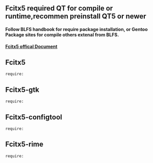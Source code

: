 ## Fcitx5 required QT for compile or runtime,recommen preinstall QT5 or newer
#### Follow BLFS handbook for require package installation, or Gentoo Package sites for compile others extenal from BLFS.
#### [Fcitx5 offical Document](https://fcitx-im.org/wiki/Compiling_fcitx5)
## Fcitx5
    require:

## Fcitx5-gtk
    require:

## Fcitx5-configtool
    require:

## Fcitx5-rime
    require:
